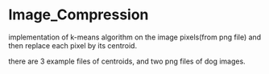# Image_Compression
implementation of k-means algorithm on the image pixels(from png file) and then replace each pixel by its centroid.

there are 3 example files of centroids, and two png files of dog images.
